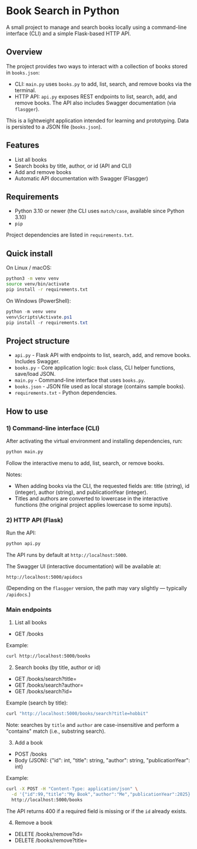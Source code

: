 # Book Search in Python

A small project to manage and search books locally using a command-line interface (CLI) and a simple Flask-based HTTP API.

## Overview

The project provides two ways to interact with a collection of books stored in `books.json`:

- CLI: `main.py` uses `books.py` to add, list, search, and remove books via the terminal.
- HTTP API: `api.py` exposes REST endpoints to list, search, add, and remove books. The API also includes Swagger documentation (via `flasgger`).

This is a lightweight application intended for learning and prototyping. Data is persisted to a JSON file (`books.json`).

## Features

- List all books
- Search books by title, author, or id (API and CLI)
- Add and remove books
- Automatic API documentation with Swagger (Flasgger)

## Requirements

- Python 3.10 or newer (the CLI uses `match/case`, available since Python 3.10)
- `pip`

Project dependencies are listed in `requirements.txt`.

## Quick install

On Linux / macOS:

```bash
python3 -m venv venv
source venv/bin/activate
pip install -r requirements.txt
```

On Windows (PowerShell):

```powershell
python -m venv venv
venv\Scripts\Activate.ps1
pip install -r requirements.txt
```

## Project structure

- `api.py` - Flask API with endpoints to list, search, add, and remove books. Includes Swagger.
- `books.py` - Core application logic: `Book` class, CLI helper functions, save/load JSON.
- `main.py` - Command-line interface that uses `books.py`.
- `books.json` - JSON file used as local storage (contains sample books).
- `requirements.txt` - Python dependencies.

## How to use

### 1) Command-line interface (CLI)

After activating the virtual environment and installing dependencies, run:

```bash
python main.py
```

Follow the interactive menu to add, list, search, or remove books.

Notes:
- When adding books via the CLI, the requested fields are: title (string), id (integer), author (string), and publicationYear (integer).
- Titles and authors are converted to lowercase in the interactive functions (the original project applies lowercase to some inputs).

### 2) HTTP API (Flask)

Run the API:

```bash
python api.py
```

The API runs by default at `http://localhost:5000`.

The Swagger UI (interactive documentation) will be available at:

```
http://localhost:5000/apidocs
```

(Depending on the `flasgger` version, the path may vary slightly — typically `/apidocs`.)

### Main endpoints

1. List all books

- GET /books

Example:

```bash
curl http://localhost:5000/books
```

2. Search books (by title, author or id)

- GET /books/search?title=<term>
- GET /books/search?author=<term>
- GET /books/search?id=<id>

Example (search by title):

```bash
curl "http://localhost:5000/books/search?title=hobbit"
```

Note: searches by `title` and `author` are case-insensitive and perform a "contains" match (i.e., substring search).

3. Add a book

- POST /books
- Body (JSON): {"id": int, "title": string, "author": string, "publicationYear": int}

Example:

```bash
curl -X POST -H "Content-Type: application/json" \
  -d '{"id":99,"title":"My Book","author":"Me","publicationYear":2025}' \
  http://localhost:5000/books
```

The API returns 400 if a required field is missing or if the `id` already exists.

4. Remove a book

- DELETE /books/remove?id=<id>
- DELETE /books/remove?title=<title>

Example (remove by id):

```bash
curl -X DELETE "http://localhost:5000/books/remove?id=99"
```

If no book matches the filter, the API returns a 404.

## Data format (books.json)

Each item in `books.json` has the form:

```json
{
  "title": "the hobbit",
  "id": 1,
  "author": "tolkien",
  "publicationYear": 1933
}
```
curl "http://localhost:5000/books/search?title=hobbit"
```

Note: searches by `title` and `author` are case-insensitive and perform a "contains" match (i.e., substring search).

3. Add a book

- POST /books
- Body (JSON): {"id": int, "title": string, "author": string, "publicationYear": int}

Example:

```bash
curl -X POST -H "Content-Type: application/json" \
  -d '{"id":99,"title":"My Book","author":"Me","publicationYear":2025}' \
  http://localhost:5000/books
```

The API returns 400 if a required field is missing or if the `id` already exists.

4. Remove a book

- DELETE /books/remove?id=<id>
- DELETE /books/remove?title=<title>

Example (remove by id):

```bash
curl -X DELETE "http://localhost:5000/books/remove?id=99"
```

If no book matches the filter, the API returns a 404.

## Data format (books.json)

Each item in `books.json` has the form:

```json
{
  "title": "the hobbit",
  "id": 1,
  "author": "tolkien",
  "publicationYear": 1933
}
```
